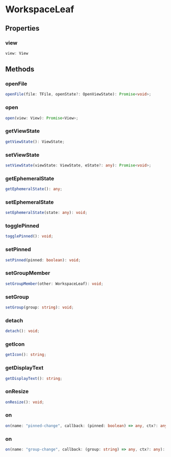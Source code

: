 # WorkspaceLeaf



## Properties

### view

```ts
view: View
```




## Methods

### openFile

```ts
openFile(file: TFile, openState?: OpenViewState): Promise<void>;
```



### open

```ts
open(view: View): Promise<View>;
```



### getViewState

```ts
getViewState(): ViewState;
```



### setViewState

```ts
setViewState(viewState: ViewState, eState?: any): Promise<void>;
```



### getEphemeralState

```ts
getEphemeralState(): any;
```



### setEphemeralState

```ts
setEphemeralState(state: any): void;
```



### togglePinned

```ts
togglePinned(): void;
```



### setPinned

```ts
setPinned(pinned: boolean): void;
```



### setGroupMember

```ts
setGroupMember(other: WorkspaceLeaf): void;
```



### setGroup

```ts
setGroup(group: string): void;
```



### detach

```ts
detach(): void;
```



### getIcon

```ts
getIcon(): string;
```



### getDisplayText

```ts
getDisplayText(): string;
```



### onResize

```ts
onResize(): void;
```



### on

```ts
on(name: "pinned-change", callback: (pinned: boolean) => any, ctx?: any): EventRef;
```



### on

```ts
on(name: "group-change", callback: (group: string) => any, ctx?: any): EventRef;
```



